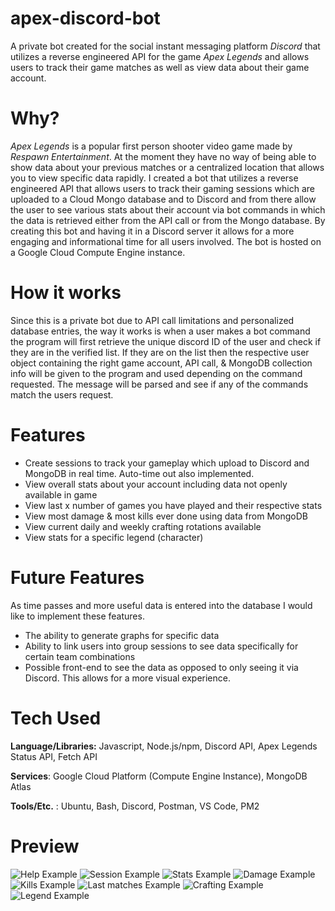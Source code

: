 # apex-discord-bot
A private bot created for the social instant messaging platform *Discord* that utilizes a reverse engineered API for the game *Apex Legends* and allows users to track their game matches as well as view data about their game account. 

# Why?
*Apex Legends* is a popular first person shooter video game made by *Respawn Entertainment*. At the moment they have no way of being able to show data about your previous matches or a centralized location that allows you to view specific data rapidly. I created a bot that utilizes a reverse engineered API that allows users to track their gaming sessions which are uploaded to a Cloud Mongo database and to Discord and from there allow the user to see various stats about their account via bot commands in which the data is retrieved either from the API call or from the Mongo database. By creating this bot and having it in a Discord server it allows for a more engaging and informational time for all users involved. The bot is hosted on a Google Cloud Compute Engine instance.

# How it works
Since this is a private bot due to API call limitations and personalized database entries, the way it works is when a user makes a bot command the program will first retrieve the unique discord ID of the user and check if they are in the verified list. If they are on the list then the respective user object containing the right game account, API call, & MongoDB collection info will be given to the program and used depending on the command requested. The message will be parsed and see if any of the commands match the users request. 

# Features
<ul>
  <li> Create sessions to track your gameplay which upload to Discord and MongoDB in real time. Auto-time out also implemented.
  <li> View overall stats about your account including data not openly available in game
  <li> View last x number of games you have played and their respective stats
  <li> View most damage & most kills ever done using data from MongoDB
  <li> View current daily and weekly crafting rotations available
  <li> View stats for a specific legend (character)
</ul>

# Future Features
As time passes and more useful data is entered into the database I would like to implement these features.
<ul>
  <li> The ability to generate graphs for specific data
  <li> Ability to link users into group sessions to see data specifically for certain team combinations
  <li> Possible front-end to see the data as opposed to only seeing it via Discord. This allows for a more visual experience. 
</ul>

# Tech Used

**Language/Libraries:** Javascript, Node.js/npm, Discord API, Apex Legends Status API, Fetch API

**Services**: Google Cloud Platform (Compute Engine Instance), MongoDB Atlas

**Tools/Etc.** : Ubuntu, Bash, Discord, Postman, VS Code, PM2

# Preview

![Help Example](https://github.com/jcvargas1/apex-discord-bot/blob/main/src/images/%24help_example.PNG)
![Session Example](https://github.com/jcvargas1/apex-discord-bot/blob/main/src/images/session_example.PNG)
![Stats Example](https://github.com/jcvargas1/apex-discord-bot/blob/main/src/images/%24stats_example.PNG)
![Damage Example](https://github.com/jcvargas1/apex-discord-bot/blob/main/src/images/%24damage_example.PNG)
![Kills Example](https://github.com/jcvargas1/apex-discord-bot/blob/main/src/images/%24kills_example.PNG)
![Last matches Example](https://github.com/jcvargas1/apex-discord-bot/blob/main/src/images/%24lastx_example.PNG)
![Crafting Example](https://github.com/jcvargas1/apex-discord-bot/blob/main/src/images/%24craft_example.PNG)
![Legend Example](https://github.com/jcvargas1/apex-discord-bot/blob/main/src/images/%24legend_example.PNG)


